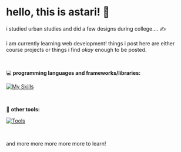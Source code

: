 # hello, this is astari! 👋



i studied urban studies and did a few designs during college.... ✍️
<br/>
<br/>
i am currently learning web development! things i post here are either course projects or things i find *okay* enough to be posted.

<br/>

💻  **programming languages and frameworks/libraries:**

[![My Skills](https://skillicons.dev/icons?i=js,ts,html,css,react,nextjs,redux,tailwind,mysql,express,nodejs&theme=light)](https://skillicons.dev)

<br/>

💾  **other tools:**

[![Tools](https://skillicons.dev/icons?i=vscode,ps,ai,autocad,sketchup&theme=light)](https://skillicons.dev)

<br/>

and more more more more more to learn!
